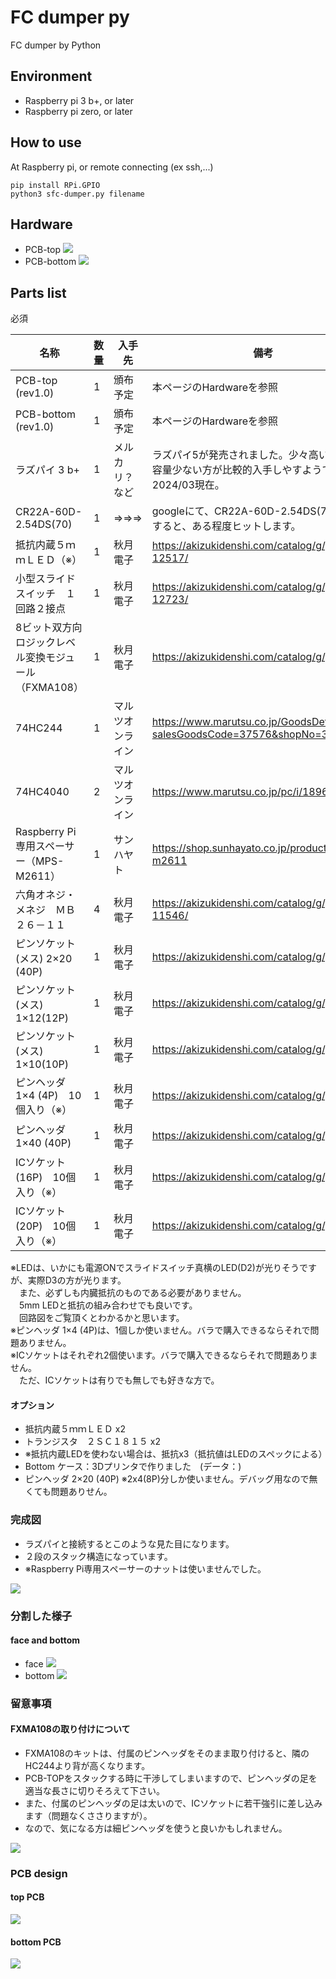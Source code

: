 # FC dumper py

FC dumper by Python

## Environment
- Raspberry pi 3 b+, or later
- Raspberry pi zero, or later

## How to use
At Raspberry pi, or remote connecting (ex ssh,...)
```
pip install RPi.GPIO
python3 sfc-dumper.py filename
```

## Hardware
- PCB-top
![](images/PCB-top.png)
- PCB-bottom
![](images/PCB-bottom.png)

## Parts list
必須


| 名称                             | 数量 | 入手先      | 備考                                                                      |
|--------------------------------|----|----------|-------------------------------------------------------------------------|
| PCB-top (rev1.0)               | 1  | 頒布予定     | 本ページのHardwareを参照                                                        |
| PCB-bottom (rev1.0)            | 1  | 頒布予定     | 本ページのHardwareを参照                                                        |
| ラズパイ 3 b+                      | 1  | メルカリ？など  | ラズパイ5が発売されました。少々高いですが、容量少ない方が比較的入手しやすようです。2024/03現在。                    |
| CR22A-60D-2.54DS(70)           | 1  | ⇒⇒⇒      | googleにて、CR22A-60D-2.54DS(70)で検索すると、ある程度ヒットします。                         |
| 抵抗内蔵５ｍｍＬＥＤ（※）                  | 1  | 秋月電子     | https://akizukidenshi.com/catalog/g/gI-12517/                           |
| 小型スライドスイッチ　１回路２接点              | 1  | 秋月電子     | https://akizukidenshi.com/catalog/g/gP-12723/                           |
| 8ビット双方向ロジックレベル変換モジュール（FXMA108） | 1  | 秋月電子     | https://akizukidenshi.com/catalog/g/g104522/                            |
| 74HC244                        | 1  | マルツオンライン | https://www.marutsu.co.jp/GoodsDetail.jsp?salesGoodsCode=37576&shopNo=3 |
| 74HC4040                       | 2  | マルツオンライン | https://www.marutsu.co.jp/pc/i/18963/                                   |
| Raspberry Pi専用スペーサー（MPS-M2611） | 1  | サンハヤト    | https://shop.sunhayato.co.jp/products/mps-m2611                         |
| 六角オネジ・メネジ　ＭＢ２６－１１              | 4  | 秋月電子     | https://akizukidenshi.com/catalog/g/gP-11546/                           |
| ピンソケット (メス) 2×20 (40P)         | 1  | 秋月電子     | https://akizukidenshi.com/catalog/g/g100085/                            |
| ピンソケット(メス) 1×12(12P)           | 1  | 秋月電子     | https://akizukidenshi.com/catalog/g/g110101/                            |
| ピンソケット(メス) 1×10(10P)           | 1  | 秋月電子     | https://akizukidenshi.com/catalog/g/g103786/                            |
| ピンヘッダ 1×4 (4P)　10個入り（※）        | 1  | 秋月電子     | https://akizukidenshi.com/catalog/g/g103950/                            |
| ピンヘッダ 1×40 (40P)               | 1  | 秋月電子     | https://akizukidenshi.com/catalog/g/g100167/                            |
| ICソケット (16P)　10個入り（※）          | 1  | 秋月電子     | https://akizukidenshi.com/catalog/g/g100007/                            |
| ICソケット (20P)　10個入り（※）          | 1  | 秋月電子     | https://akizukidenshi.com/catalog/g/g100009/                            |

※LEDは、いかにも電源ONでスライドスイッチ真横のLED(D2)が光りそうですが、実際D3の方が光ります。<br>
　また、必ずしも内臓抵抗のものである必要がありません。<br>
　5mm LEDと抵抗の組み合わせでも良いです。<br>
　回路図をご覧頂くとわかるかと思います。<br>
※ピンヘッダ 1×4 (4P)は、1個しか使いません。バラで購入できるならそれで問題ありません。<br>
※ICソケットはそれぞれ2個使います。バラで購入できるならそれで問題ありません。<br>
　ただ、ICソケットは有りでも無しでも好きな方で。<br>

#### オプション
- 抵抗内蔵５ｍｍＬＥＤ x2
- トランジスタ　２ＳＣ１８１５ x2
- ※抵抗内蔵LEDを使わない場合は、抵抗x3（抵抗値はLEDのスペックによる）
- Bottom ケース：3Dプリンタで作りました　(データ：)
- ピンヘッダ 2×20 (40P) ※2x4(8P)分しか使いません。デバッグ用なので無くても問題ありせん。
### 完成図
- ラズパイと接続するとこのような見た目になります。
- ２段のスタック構造になっています。
- ※Raspberry Pi専用スペーサーのナットは使いませんでした。

![](images/complete-image.png)

### 分割した様子
#### face and bottom
- face
![](images/div-face.png)
- bottom
![](images/div-bottom.png)

### 留意事項
#### FXMA108の取り付けについて
  - FXMA108のキットは、付属のピンヘッダをそのまま取り付けると、隣のHC244より背が高くなります。
  - PCB-TOPをスタックする時に干渉してしまいますので、ピンヘッダの足を適当な長さに切りそろえて下さい。
  - また、付属のピンヘッダの足は太いので、ICソケットに若干強引に差し込みます（問題なくささりますが）。
  - なので、気になる方は細ピンヘッダを使うと良いかもしれません。

![](images/FXMA108.png)

### PCB design

#### top PCB
![](images/top_trim.png)

#### bottom PCB
![](images/bottom_trim.png)
